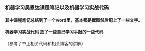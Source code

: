 ### 机器学习吴恩达课程笔记以及机器学习实战代码

#### 其中课程笔记总结到了一个word里，基本都是截图然后配上了一些文字。

      
      
#### 机器学习实战代码  放了一些自己学习手敲的一些代码

（参考了书上相关代码和相关博客的讲解）

